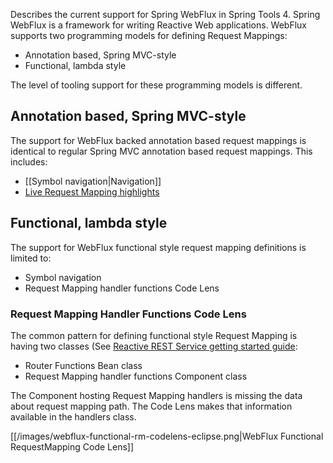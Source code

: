 Describes the current support for Spring WebFlux in Spring Tools 4. Spring WebFlux is a framework for writing Reactive Web applications. WebFlux supports two programming models for defining Request Mappings:
- Annotation based, Spring MVC-style
- Functional, lambda style

The level of tooling support for these programming models is different.

## Annotation based, Spring MVC-style
The support for WebFlux backed annotation based request mappings is identical to regular Spring MVC annotation based request mappings. This includes:
- [[Symbol navigation|Navigation]]
- [Live Request Mapping highlights](https://github.com/spring-projects/sts4/wiki/Live-Application-Information#live-request-mappings)

## Functional, lambda style
The support for WebFlux functional style request mapping definitions is limited to:
- Symbol navigation
- Request Mapping handler functions Code Lens

### Request Mapping Handler Functions Code Lens
The common pattern for defining functional style Request Mapping is having two classes (See [Reactive REST Service getting started guide](https://spring.io/guides/gs/reactive-rest-service):
- Router Functions Bean class
- Request Mapping handler functions Component class

The Component hosting Request Mapping handlers is missing the data about request mapping path. The Code Lens makes that information available in the handlers class.

[[/images/webflux-functional-rm-codelens-eclipse.png|WebFlux Functional RequestMapping Code Lens]]

 